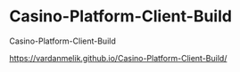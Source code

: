 # Casino-Platform-Client-Build
Casino-Platform-Client-Build

https://vardanmelik.github.io/Casino-Platform-Client-Build/
